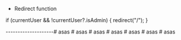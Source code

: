   * Redirect function
  
  if (currentUser && !currentUser?.isAdmin) {
    redirect("/");
  }


--------------------#   a s a s  
 #   a s a s  
 #   a s a s  
 #   a s a s  
 #   a s a s  
 #   a s a s  
 #   a s a s  
 